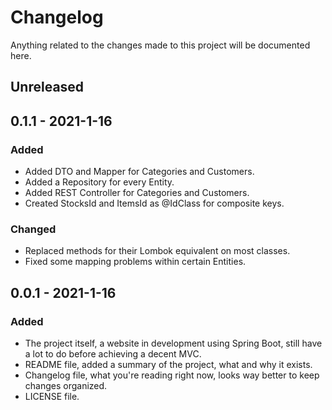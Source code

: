 # Changelog

Anything related to the changes made to this project will be documented here.

## Unreleased

## 0.1.1 - 2021-1-16

### Added
- Added DTO and Mapper for Categories and Customers.
- Added a Repository for every Entity.
- Added REST Controller for Categories and Customers.
- Created StocksId and ItemsId as @IdClass for composite keys. 
### Changed
- Replaced methods for their Lombok equivalent on most classes.
- Fixed some mapping problems within certain Entities.

## 0.0.1 - 2021-1-16

### Added
- The project itself, a website in development using Spring Boot, still have a lot to do before achieving a decent MVC.
- README file, added a summary of the project, what and why it exists.
- Changelog file, what you're reading right now, looks way better to keep changes organized.
- LICENSE file.
